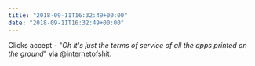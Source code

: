 ```yaml
---
title: "2018-09-11T16:32:49+00:00"
date: "2018-09-11T16:32:49+00:00"
---
```


Clicks accept - "*Oh it's just the terms of service of all the apps printed on the ground*" via [@internetofshit](https://twitter.com/internetofshit/status/1038617441205542912).
